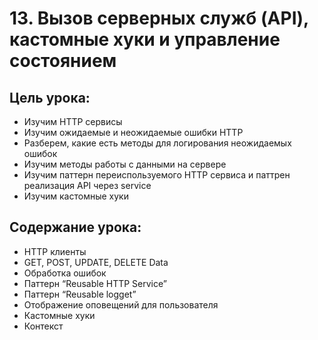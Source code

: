 # 13. Вызов серверных служб (API), кастомные хуки и управление состоянием

## Цель урока:

- Изучим HTTP сервисы
- Изучим ожидаемые и неожидаемые ошибки HTTP
- Разберем, какие есть методы для логирования неожидаемых ошибок
- Изучим методы работы с данными на сервере
- Изучим паттерн переиспользуемого HTTP сервиса и паттрен реализация API через service
- Изучим кастомные хуки


## Содержание урока:

- HTTP клиенты
- GET, POST, UPDATE, DELETE Data
- Обработка ошибок
- Паттерн “Reusable HTTP Service”
- Паттерн “Reusable logget”
- Отображение оповещений для пользователя
- Кастомные хуки
- Контекст
